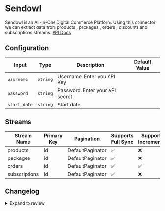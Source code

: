 # Sendowl
Sendowl is an All-in-One Digital Commerce Platform.
Using this connector we can extract data from products , packages , orders , discounts and subscriptions streams.
[API Docs](https://dashboard.sendowl.com/developers/api/introduction)

## Configuration

| Input | Type | Description | Default Value |
|-------|------|-------------|---------------|
| `username` | `string` | Username. Enter you API Key |  |
| `password` | `string` | Password. Enter your API secret |  |
| `start_date` | `string` | Start date.  |  |

## Streams
| Stream Name | Primary Key | Pagination | Supports Full Sync | Supports Incremental |
|-------------|-------------|------------|---------------------|----------------------|
| products | id | DefaultPaginator | ✅ |  ❌  |
| packages | id | DefaultPaginator | ✅ |  ❌  |
| orders | id | DefaultPaginator | ✅ |  ✅  |
| subscriptions | id | DefaultPaginator | ✅ |  ❌  |

## Changelog

<details>
  <summary>Expand to review</summary>

| Version          | Date              | Pull Request | Subject        |
|------------------|-------------------|--------------|----------------|
| 0.0.35 | 2025-10-29 | [68858](https://github.com/airbytehq/airbyte/pull/68858) | Update dependencies |
| 0.0.34 | 2025-10-21 | [68409](https://github.com/airbytehq/airbyte/pull/68409) | Update dependencies |
| 0.0.33 | 2025-10-14 | [67913](https://github.com/airbytehq/airbyte/pull/67913) | Update dependencies |
| 0.0.32 | 2025-10-07 | [67218](https://github.com/airbytehq/airbyte/pull/67218) | Update dependencies |
| 0.0.31 | 2025-09-30 | [66872](https://github.com/airbytehq/airbyte/pull/66872) | Update dependencies |
| 0.0.30 | 2025-09-23 | [66629](https://github.com/airbytehq/airbyte/pull/66629) | Update dependencies |
| 0.0.29 | 2025-09-09 | [65684](https://github.com/airbytehq/airbyte/pull/65684) | Update dependencies |
| 0.0.28 | 2025-08-23 | [65430](https://github.com/airbytehq/airbyte/pull/65430) | Update dependencies |
| 0.0.27 | 2025-08-16 | [65002](https://github.com/airbytehq/airbyte/pull/65002) | Update dependencies |
| 0.0.26 | 2025-08-02 | [64450](https://github.com/airbytehq/airbyte/pull/64450) | Update dependencies |
| 0.0.25 | 2025-07-26 | [63986](https://github.com/airbytehq/airbyte/pull/63986) | Update dependencies |
| 0.0.24 | 2025-07-20 | [63669](https://github.com/airbytehq/airbyte/pull/63669) | Update dependencies |
| 0.0.23 | 2025-06-21 | [61838](https://github.com/airbytehq/airbyte/pull/61838) | Update dependencies |
| 0.0.22 | 2025-06-14 | [60554](https://github.com/airbytehq/airbyte/pull/60554) | Update dependencies |
| 0.0.21 | 2025-05-10 | [60111](https://github.com/airbytehq/airbyte/pull/60111) | Update dependencies |
| 0.0.20 | 2025-05-04 | [59598](https://github.com/airbytehq/airbyte/pull/59598) | Update dependencies |
| 0.0.19 | 2025-04-27 | [58393](https://github.com/airbytehq/airbyte/pull/58393) | Update dependencies |
| 0.0.18 | 2025-04-12 | [57950](https://github.com/airbytehq/airbyte/pull/57950) | Update dependencies |
| 0.0.17 | 2025-04-05 | [57471](https://github.com/airbytehq/airbyte/pull/57471) | Update dependencies |
| 0.0.16 | 2025-03-29 | [56893](https://github.com/airbytehq/airbyte/pull/56893) | Update dependencies |
| 0.0.15 | 2025-03-22 | [56266](https://github.com/airbytehq/airbyte/pull/56266) | Update dependencies |
| 0.0.14 | 2025-03-08 | [55072](https://github.com/airbytehq/airbyte/pull/55072) | Update dependencies |
| 0.0.13 | 2025-02-23 | [54560](https://github.com/airbytehq/airbyte/pull/54560) | Update dependencies |
| 0.0.12 | 2025-02-15 | [53972](https://github.com/airbytehq/airbyte/pull/53972) | Update dependencies |
| 0.0.11 | 2025-02-08 | [53467](https://github.com/airbytehq/airbyte/pull/53467) | Update dependencies |
| 0.0.10 | 2025-02-01 | [52972](https://github.com/airbytehq/airbyte/pull/52972) | Update dependencies |
| 0.0.9 | 2025-01-25 | [52529](https://github.com/airbytehq/airbyte/pull/52529) | Update dependencies |
| 0.0.8 | 2025-01-18 | [51915](https://github.com/airbytehq/airbyte/pull/51915) | Update dependencies |
| 0.0.7 | 2025-01-11 | [51363](https://github.com/airbytehq/airbyte/pull/51363) | Update dependencies |
| 0.0.6 | 2024-12-28 | [50711](https://github.com/airbytehq/airbyte/pull/50711) | Update dependencies |
| 0.0.5 | 2024-12-21 | [50248](https://github.com/airbytehq/airbyte/pull/50248) | Update dependencies |
| 0.0.4 | 2024-12-14 | [49683](https://github.com/airbytehq/airbyte/pull/49683) | Update dependencies |
| 0.0.3 | 2024-12-12 | [49338](https://github.com/airbytehq/airbyte/pull/49338) | Update dependencies |
| 0.0.2 | 2024-12-11 | [49054](https://github.com/airbytehq/airbyte/pull/49054) | Starting with this version, the Docker image is now rootless. Please note that this and future versions will not be compatible with Airbyte versions earlier than 0.64 |
| 0.0.1 | 2024-11-09 | | Initial release by [@ombhardwajj](https://github.com/ombhardwajj) via Connector Builder |

</details>
